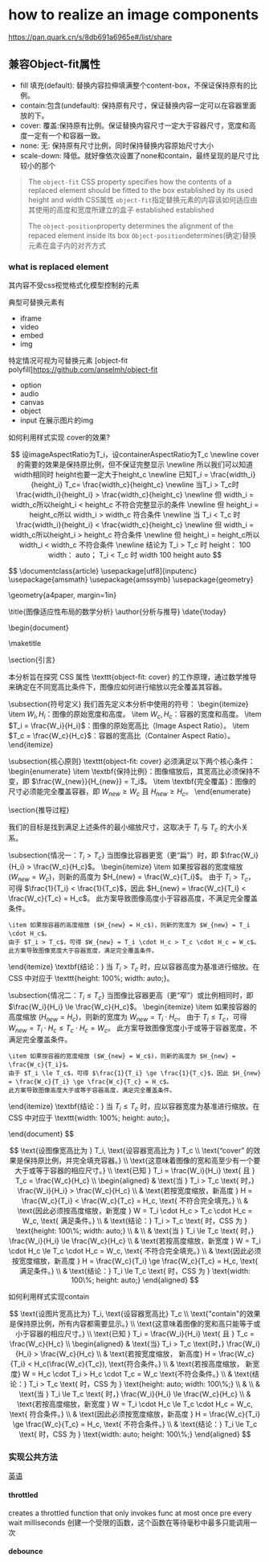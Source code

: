 # how to realize an image components

<https://pan.quark.cn/s/8db691a6965e#/list/share>

## 兼容Object-fit属性

- fill 填充(default): 替换内容拉伸填满整个content-box，不保证保持原有的比例。
- contain:包含(undefault): 保持原有尺寸，保证替换内容一定可以在容器里面放的下。
- cover: 覆盖:保持原有比例。保证替换内容尺寸一定大于容器尺寸，宽度和高度一定有一个和容器一致。
- none: 无: 保持原有尺寸比例，同时保持替换内容原始尺寸大小
- scale-down: 降低。就好像依次设置了none和contain，最终呈现的是尺寸比较小的那个

> The `object-fit` CSS property specifies how the contents of a replaced element should be fitted to the box established by its used height and width
> CSS属性 `object-fit`指定替换元素的内容该如何适应由其使用的高度和宽度所建立的盒子
> established established
>
> The `object-position`property determines the alignment of the repaced element inside its box
>`Object-position`determines(确定)替换元素在盒子内的对齐方式

### what is replaced element

其内容不受css视觉格式化模型控制的元素

典型可替换元素有

- iframe
- video
- embed
- img
  
特定情况可视为可替换元素
[object-fit polyfill]<https://github.com/anselmh/object-fit>

- option
- audio
- canvas
- object
- input 在展示图片的img

如何利用样式实现 cover的效果?

$$
设imageAspectRatio为T_i，设containerAspectRatio为T_c \newline
cover的需要的效果是保持原比例，但不保证完整显示 \newline
所以我们可以知道width相同时 height也要一定大于height_c \newline
已知T_i = \frac{width_i}{height_i} T_c= \frac{width_c}{height_c} \newline
当T_i > T_c时 \frac{width_i}{height_i} > \frac{width_c}{height_c} \newline
但 width_i = width_c所以height_i < height_c 不符合完整显示的条件 \newline
但 height_i = height_c所以 width_i > width_c 符合条件 \newline
当 T_i < T_c 时 \frac{width_i}{height_i} < \frac{width_c}{height_c} \newline
但  width_i = width_c所以height_i > height_c 符合条件 \newline
但 height_i = height_c所以 width_i < width_c 不符合条件 \newline
结论为 T_i > T_c 时 height： 100  width： auto； T_i < T_c 时 width 100 height auto
$$

$$
\documentclass{article}
\usepackage[utf8]{inputenc}
\usepackage{amsmath}
\usepackage{amssymb}
\usepackage{geometry}

\geometry{a4paper, margin=1in}

\title{图像适应性布局的数学分析}
\author{分析与推导}
\date{\today}

\begin{document}

\maketitle

\section{引言}

本分析旨在探究 CSS 属性 \texttt{object-fit: cover} 的工作原理，通过数学推导来确定在不同宽高比条件下，图像应如何进行缩放以完全覆盖其容器。

\subsection{符号定义}
我们首先定义本分析中使用的符号：
\begin{itemize}
    \item $W_i, H_i$：图像的原始宽度和高度。
    \item $W_c, H_c$：容器的宽度和高度。
    \item $T_i = \frac{W_i}{H_i}$：图像的原始宽高比（Image Aspect Ratio）。
    \item $T_c = \frac{W_c}{H_c}$：容器的宽高比（Container Aspect Ratio）。
\end{itemize}

\subsection{核心原则}
\texttt{object-fit: cover} 必须满足以下两个核心条件：
\begin{enumerate}
    \item \textbf{保持比例}：图像缩放后，其宽高比必须保持不变，即 $\frac{W_{new}}{H_{new}} = T_i$。
    \item \textbf{完全覆盖}：图像的尺寸必须能完全覆盖容器，即 $W_{new} \ge W_c$ 且 $H_{new} \ge H_c$。
\end{enumerate}

\section{推导过程}

我们的目标是找到满足上述条件的最小缩放尺寸，这取决于 $T_i$ 与 $T_c$ 的大小关系。

\subsection{情况一：$T_i > T_c$}
当图像比容器更宽（更“扁”）时，即 $\frac{W_i}{H_i} > \frac{W_c}{H_c}$。
\begin{itemize}
    \item 如果按容器的宽度缩放 ($W_{new} = W_c$)，则新的高度为 $H_{new} = \frac{W_c}{T_i}$。
    由于 $T_i > T_c$，可得 $\frac{1}{T_i} < \frac{1}{T_c}$，因此 $H_{new} = \frac{W_c}{T_i} < \frac{W_c}{T_c} = H_c$。
    此方案导致图像高度小于容器高度，不满足完全覆盖条件。

    \item 如果按容器的高度缩放 ($H_{new} = H_c$)，则新的宽度为 $W_{new} = T_i \cdot H_c$。
    由于 $T_i > T_c$，可得 $W_{new} = T_i \cdot H_c > T_c \cdot H_c = W_c$。
    此方案导致图像宽度大于容器宽度，满足完全覆盖条件。
\end{itemize}
\textbf{结论：} 当 $T_i > T_c$ 时，应以容器高度为基准进行缩放。在 CSS 中对应于 \texttt{height: 100\%; width: auto;}。

\subsection{情况二：$T_i \le T_c$}
当图像比容器更高（更“窄”）或比例相同时，即 $\frac{W_i}{H_i} \le \frac{W_c}{H_c}$。
\begin{itemize}
    \item 如果按容器的高度缩放 ($H_{new} = H_c$)，则新的宽度为 $W_{new} = T_i \cdot H_c$。
    由于 $T_i \le T_c$，可得 $W_{new} = T_i \cdot H_c \le T_c \cdot H_c = W_c$。
    此方案导致图像宽度小于或等于容器宽度，不满足完全覆盖条件。

    \item 如果按容器的宽度缩放 ($W_{new} = W_c$)，则新的高度为 $H_{new} = \frac{W_c}{T_i}$。
    由于 $T_i \le T_c$，可得 $\frac{1}{T_i} \ge \frac{1}{T_c}$，因此 $H_{new} = \frac{W_c}{T_i} \ge \frac{W_c}{T_c} = H_c$。
    此方案导致图像高度大于或等于容器高度，满足完全覆盖条件。
\end{itemize}
\textbf{结论：} 当 $T_i \le T_c$ 时，应以容器宽度为基准进行缩放。在 CSS 中对应于 \texttt{width: 100\%; height: auto;}。

\end{document}
$$

$$
\text{设图像宽高比为 } T_i, \text{设容器宽高比为 } T_c \\
\text{“cover” 的效果是保持原比例，并完全填充容器。} \\
\text{这意味着图像的宽和高至少有一个要大于或等于容器的相应尺寸。} \\
\text{已知 } T_i = \frac{W_i}{H_i} \text{ 且 } T_c = \frac{W_c}{H_c} \\
\begin{aligned}
& \text{当 } T_i > T_c \text{ 时，} \frac{W_i}{H_i} > \frac{W_c}{H_c} \\
& \text{若按宽度缩放，新高度 } H = \frac{W_c}{T_i} < \frac{W_c}{T_c} = H_c, \text{ 不符合完全填充。} \\
& \text{因此必须按高度缩放，新宽度 } W = T_i \cdot H_c > T_c \cdot H_c = W_c, \text{ 满足条件。} \\
& \text{结论：} T_i > T_c \text{ 时，CSS 为 } \text{height: 100\%; width: auto;} \\
& \\
& \text{当 } T_i \le T_c \text{ 时，} \frac{W_i}{H_i} \le \frac{W_c}{H_c} \\
& \text{若按高度缩放，新宽度 } W = T_i \cdot H_c \le T_c \cdot H_c = W_c, \text{ 不符合完全填充。} \\
& \text{因此必须按宽度缩放，新高度 } H = \frac{W_c}{T_i} \ge \frac{W_c}{T_c} = H_c, \text{ 满足条件。} \\
& \text{结论：} T_i \le T_c \text{ 时，CSS 为 } \text{width: 100\%; height: auto;}
\end{aligned}
$$

如何利用样式实现contain

$$
\text{设图片宽高比为} T_i, \text{设容器宽高比} T_c \\
\text{"contain"的效果是保持原比例，所有内容都需要显示。} \\
\text{这意味着图像的宽和高只能等于或小于容器的相应尺寸。} \\
\text{已知 } T_i = \frac{W_i}{H_i} \text{ 且 } T_c = \frac{W_c}{H_c} \\
\begin{aligned}
& \text{当} T_i > T_c \text{时，} \frac{W_i}{H_i} > \frac{W_c}{H_c} \\
& \text{若按宽度缩放， 新高度} H = \frac{W_c}{T_i} < H_c(\frac{W_c}{T_c}), \text{符合条件。} \\
& \text{若按高度缩放， 新宽度} W = H_c \cdot T_i >  H_c \cdot T_c = W_c \text{不符合条件。} \\
& \text{结论：} T_i > T_c \text{ 时，CSS 为 } \text{height: auto; width: 100\%;} \\
& \\
& \text{当 } T_i \le T_c \text{ 时，} \frac{W_i}{H_i} \le \frac{W_c}{H_c} \\
& \text{若按高度缩放，新宽度 } W = T_i \cdot H_c \le T_c \cdot H_c = W_c, \text{ 符合条件。} \\
& \text{因此必须按宽度缩放，新高度 } H = \frac{W_c}{T_i} \ge \frac{W_c}{T_c} = H_c, \text{ 不符合条件。} \\
& \text{结论：} T_i \le T_c \text{ 时，CSS 为 } \text{width: auto; height: 100\%;}
\end{aligned}
$$

### 实现公共方法

[英语](https://www.languagegrowth.com/zh-CN)

#### throttled

creates a throttled function that only invokes func at most once pre every wait milliseconds
创建一个受限的函数，这个函数在等待毫秒中最多只能调用一次


#### debounce

